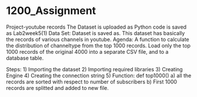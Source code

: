 # 1200_Assignment
Project-youtube records
The Dataset is uploaded as
Python code is saved as Lab2week5(1)
Data Set: Dataset is saved as. This dataset has basically the records of various channels in youtube.
Agenda: A function to calculate the distribution of channeltype from the top 1000 records.
        Load only the top 1000 records of the original 4000 into a separate CSV file, and to a database table.


Steps: 1) Importing the dataset
        2) Importing required libraries
        3) Creating Engine
        4) Creating the connection string
        5) Function: def top1000()
                    a) all the records are sorted with respect to number of subscribers
                    b) First 1000 records are splitted and added to new file.

